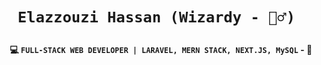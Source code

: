 <h1 align="center">
  
  `Elazzouzi Hassan (Wizardy - 🧙‍♂️) `
  
</h1>
<span align="center">
  
**💻 `FULL-STACK WEB DEVELOPER | LARAVEL, MERN STACK, NEXT.JS, MySQL` - 🚀**

</span>